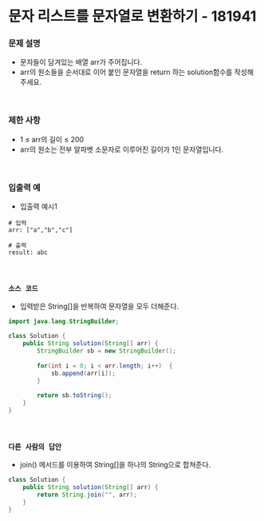 # 문자 리스트를 문자열로 변환하기 - 181941

### 문제 설명

 - 문자들이 담겨있는 배열 arr가 주어집니다.
 - arr의 원소들을 순서대로 이어 붙인 문자열을 return 하는 solution함수를 작성해 주세요.

<br/>

### 제한 사항

 - 1 ≤ arr의 길이 ≤ 200
 - arr의 원소는 전부 알파벳 소문자로 이루어진 길이가 1인 문자열입니다.

<br/>

### 입출력 예

 - 입출력 예시1
```
# 입력
arr: ["a","b","c"]

# 출력
result: abc
```

<br/>

### `소스 코드`

 - 입력받은 String[]을 반복하여 문자열을 모두 더해준다.
```Java
import java.lang.StringBuilder;

class Solution {
    public String solution(String[] arr) {
        StringBuilder sb = new StringBuilder();
        
        for(int i = 0; i < arr.length; i++)  {
            sb.append(arr[i]);
        }
        
        return sb.toString();
    }
}
```

<br/>

### `다른 사람의 답안`

 - join() 메서드를 이용하여 String[]을 하나의 String으로 합쳐준다.
```Java
class Solution {
    public String solution(String[] arr) {
        return String.join("", arr);
    }
}
```
